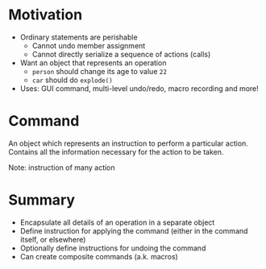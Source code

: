 # Motivation

- Ordinary statements are perishable
  - Cannot undo member assignment
  - Cannot directly serialize a sequence of actions (calls)
- Want an object that represents an operation
  - `person` should change its age to value `22`
  - `car` should do `explode()`
- Uses: GUI command, multi-level undo/redo, macro recording and more!

# Command

An object which represents an instruction to perform a particular action. Contains all the information necessary for the action to be taken.

Note: instruction of many action

# Summary

- Encapsulate all details of an operation in a separate object
- Define instruction for applying the command (either in the command itself, or elsewhere)
- Optionally define instructions for undoing the command
- Can create composite commands (a.k. macros)
